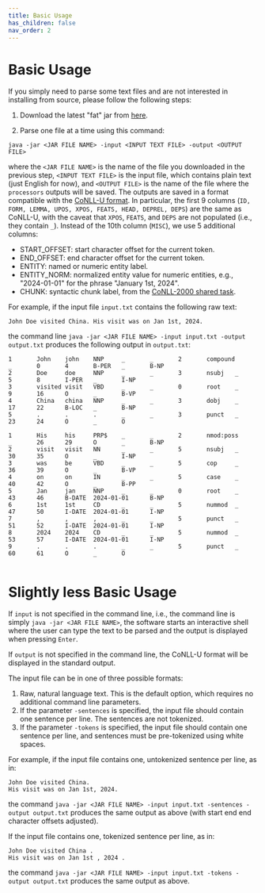 ```yaml
---
title: Basic Usage
has_children: false
nav_order: 2
---
```


# Basic Usage

If you simply need to parse some text files and are not interested in installing from source, please follow the following steps:

1. Download the latest "fat" jar from [here](http://surdeanu.info/mihai/processors/processors-10.0.1-SNAPSHOT.jar).

2. Parse one file at a time using this command:
```
java -jar <JAR FILE NAME> -input <INPUT TEXT FILE> -output <OUTPUT FILE>
```
where the `<JAR FILE NAME>` is the name of the file you downloaded in the previous step, `<INPUT TEXT FILE>` is the input file, which contains plain text (just English for now), and `<OUTPUT FILE>` is the name of the file where the `processors` outputs will be saved. The outputs are saved in a format compatible with the [CoNLL-U format](https://universaldependencies.org/format.html). In particular, the first 9 columns (`ID, FORM, LEMMA, UPOS, XPOS, FEATS, HEAD, DEPREL, DEPS`) are the same as CoNLL-U, with the caveat that `XPOS`, `FEATS`, and `DEPS` are not populated (i.e., they contain `_`). Instead of the 10th column (`MISC`), we use 5 additional columns:

- START_OFFSET: start character offset for the current token.  
- END_OFFSET: end character offset for the current token.  
- ENTITY: named or numeric entity label.  
- ENTITY_NORM: normalized entity value for numeric entities, e.g., "2024-01-01" for the phrase "January 1st, 2024".  
- CHUNK: syntactic chunk label, from the [CoNLL-2000 shared task](https://arxiv.org/pdf/cs/0009008).  

For example, if the input file `input.txt` contains the following raw text:
```
John Doe visited China. His visit was on Jan 1st, 2024.
```
the command line `java -jar <JAR FILE NAME> -input input.txt -output output.txt` produces the following output in `output.txt`:

```
1       John    john    NNP     _       _       2       compound        _       0       4       B-PER   _       B-NP  
2       Doe     doe     NNP     _       _       3       nsubj   _       5       8       I-PER   _       I-NP  
3       visited visit   VBD     _       _       0       root    _       9       16      O       _       B-VP  
4       China   china   NNP     _       _       3       dobj    _       17      22      B-LOC   _       B-NP  
5       .       .       .       _       _       3       punct   _       23      24      O       _       O  

1       His     his     PRP$    _       _       2       nmod:poss       _       26      29      O       _       B-NP  
2       visit   visit   NN      _       _       5       nsubj   _       30      35      O       _       I-NP  
3       was     be      VBD     _       _       5       cop     _       36      39      O       _       B-VP  
4       on      on      IN      _       _       5       case    _       40      42      O       _       B-PP  
5       Jan     jan     NNP     _       _       0       root    _       43      46      B-DATE  2024-01-01      B-NP  
6       1st     1st     CD      _       _       5       nummod  _       47      50      I-DATE  2024-01-01      I-NP  
7       ,       ,       ,       _       _       5       punct   _       51      52      I-DATE  2024-01-01      I-NP  
8       2024    2024    CD      _       _       5       nummod  _       53      57      I-DATE  2024-01-01      I-NP  
9       .       .       .       _       _       5       punct   _       60      61      O       _       O  
  
```

# Slightly less Basic Usage

If `input` is not specified in the command line, i.e., the command line is simply `java -jar <JAR FILE NAME>`, the software starts an interactive shell where the user can type the text to be parsed and the output is displayed when pressing `Enter`.

If `output` is not specified in the command line, the CoNLL-U format will be displayed in the standard output.

The input file can be in one of three possible formats:

1. Raw, natural language text. This is the default option, which requires no additional command line parameters.  
2. If the parameter `-sentences` is specified, the input file should contain one sentence per line. The sentences are not tokenized.  
3. If the parameter `-tokens` is specified, the input file should contain one sentence per line, and sentences must be pre-tokenized using white spaces.  

For example, if the input file contains one, untokenized sentence per line, as in:
```
John Doe visited China.  
His visit was on Jan 1st, 2024.  
```
the command `java -jar <JAR FILE NAME> -input input.txt -sentences -output output.txt` produces the same output as above (with start end end character offsets adjusted).

If the input file contains one, tokenized sentence per line, as in:
```
John Doe visited China .  
His visit was on Jan 1st , 2024 .  
```
the command `java -jar <JAR FILE NAME> -input input.txt -tokens -output output.txt` produces the same output as above.

